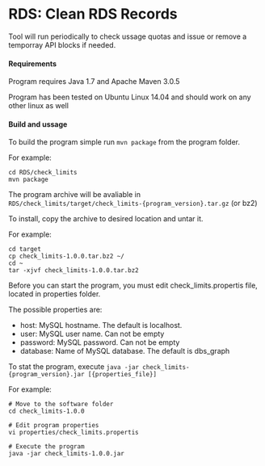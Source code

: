 # RDS: Clean RDS Records

Tool will run periodically to check ussage quotas and issue or remove a temporray API blocks if needed.

#### Requirements

Program requires Java 1.7 and Apache Maven 3.0.5

Program has been tested on Ubuntu Linux 14.04 and should work on any other linux as well

#### Build and ussage

To build the program simple run `mvn package` from the program folder.

For example:

```
cd RDS/check_limits
mvn package
```

The program archive will be avaliable in `RDS/check_limits/target/check_limits-{program_version}.tar.gz` (or bz2)

To install, copy the archive to desired location and untar it.

For example:

```
cd target
cp check_limits-1.0.0.tar.bz2 ~/
cd ~
tar -xjvf check_limits-1.0.0.tar.bz2
```

Before you can start the program, you must edit check_limits.propertis file, located in properties folder.

The possible properties are:

* host: MySQL hostname. The default is localhost.
* user: MySQL user name. Can not be empty
* password: MySQL password. Can not be empty
* database: Name of MySQL database. The default is dbs_graph

To stat the program, execute `java -jar check_limits-{program_version}.jar [{properties_file}]` 

For example:

```
# Move to the software folder
cd check_limits-1.0.0

# Edit program properties
vi properties/check_limits.propertis

# Execute the program
java -jar check_limits-1.0.0.jar
```

